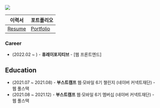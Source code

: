   <img src="https://img.shields.io/badge/dltkdtn56@naver.com-03C75A?style=flat-square&logo=Naver&logoColor=white"/> 
  
|이력서|포트폴리오|
|---|---|
|[Resume](https://my.surfit.io/w/1982435214)|[Portfolio](https://bit.ly/33pRDIo)|

### Career
- (2022.02 ~ ) - **휴레이포지티브** - [웹 프론트엔드]

## Education
- (2021.07 ~ 2021.08) - **부스트캠프** 웹·모바일 6기 챌린지 (네이버 커넥트재단) - 웹 풀스택
- (2021.08 ~ 2021.12) - **부스트캠프** 웹·모바일 6기 멤버십 (네이버 커넥트재단) - 웹 풀스택
